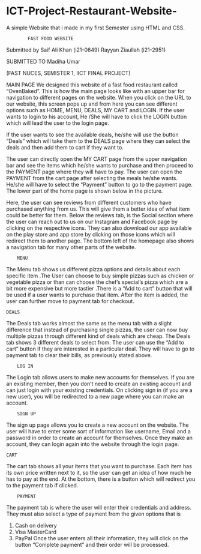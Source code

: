 # ICT-Project-Restaurant-Website-
A simple Website that i made in my first Semester using HTML and CSS.
 
			FAST FOOD WEBSITE
Submitted by 
Saif Ali Khan
(i21-0649)
Rayyan Ziaullah
(i21-2951)

SUBMITTED TO
Madiha Umar

(FAST NUCES, SEMISTER 1, IICT FINAL PROJECT)

MAIN PAGE 
We designed this website of a fast food restaurant called “OvenBaked”. This is how the main page looks like with an upper bar for navigation to different pages on the website.
When you click on the URL to our website, this screen pops up and from here you can see different options such as HOME, MENU, DEALS, MY CART and LOGIN.
If the user wants to login to his account, He /She will have to click the LOGIN button which will lead the user to the login page.

If the user wants to see the available deals, he/she will use the button “Deals” which will take them to the DEALS page where they can select the deals and then add them to cart if they want to.

The user can directly open the MY CART page from the upper navigation bar and see the items which he/she wants to purchase and then proceed to the PAYMENT page where they will have to pay.
The user can open the PAYMENT from the cart page after selecting the meals he/she wants. He/she will have to select the “Payment” button to go to the payment page.
The lower part of the home page is shown below in the picture.
 
Here, the user can see reviews from different customers who have purchased anything from us. This will give them a better idea of what item could be better for them. Below the reviews tab, is the Social section where the user can reach out to us on our Instagram and Facebook page by clicking on the respective icons. They can also download our app available on the play store and app store by clicking on those icons which will redirect them to another page. The bottom left of the homepage also shows a navigation tab for many other parts of the website.

		MENU
 
The Menu tab shows us different pizza options and details about each specific item .The User can choose to buy simple pizzas such as chicken or vegetable pizza or than can choose the chef’s special’s pizza which are a bit more expensive but more tastier .There is a “Add to cart” button that will be used if a user wants to purchase that item.
 After the item is added, the user can further move to payment tab for checkout.
 
    DEALS
 
The Deals tab works almost the same as the menu tab with a slight difference that instead of purchasing single pizzas, the user can now buy multiple pizzas through different kind of deals which are cheap. The Deals tab shows 3 different deals to select from. The user can use the “Add to cart” button if they are interested in a particular deal. They will have to go to payment tab to clear their bills, as previously stated above.

		LOG IN
 
The Login tab allows users to make new accounts for themselves. If you are an existing member, then you don’t need to create an existing account and can just login with your existing credentials. On clicking sign in (if you are a new user), you will be redirected to a new page where you can make an account.

		SIGN UP  
  
The sign up page allows you to create a new account on the website. The user will have to enter some sort of information like username, Email and a password in order to create an account for themselves. Once they make an account, they can login again into the website through the login page.
 				          
    CART

 The cart tab shows all your items that you want to purchase. Each item has its own price written next to it, so the user can get an idea of how much he has to pay at the end.
At the bottom, there is a button which will redirect you to the payment tab if clicked.

		PAYMENT
 
The payment tab is where the user will enter their credentials and address. They must also select a type of payment from the given options that is 
1.	Cash on delivery
2.	Visa MasterCard
3.	PayPal 
Once the user enters all their information, they will click on the button “Complete payment” and their order will be processed.


